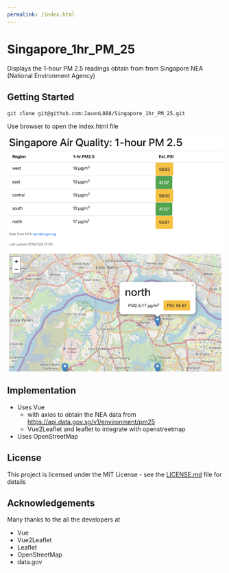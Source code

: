 ```yaml
---
permalink: /index.html
---
```

# Singapore_1hr_PM_25
Displays the 1-hour PM 2.5 readings obtain from from Singapore NEA (National Environment Agency)

## Getting Started
```
git clone git@github.com:JasonL888/Singapore_1hr_PM_25.git
```
Use browser to open the index.html file

![demo screenshot](demo.png)

## Implementation
* Uses Vue
  * with axios to obtain the NEA data from https://api.data.gov.sg/v1/environment/pm25
  * Vue2Leaflet and leaflet to integrate with openstreetmap
* Uses OpenStreetMap

## License
This project is licensed under the MIT License - see the [LICENSE.md](LICENSE.md) file for details

## Acknowledgements
Many thanks to the all the developers at
* Vue
* Vue2Leaflet
* Leaflet 
* OpenStreetMap
* data.gov
